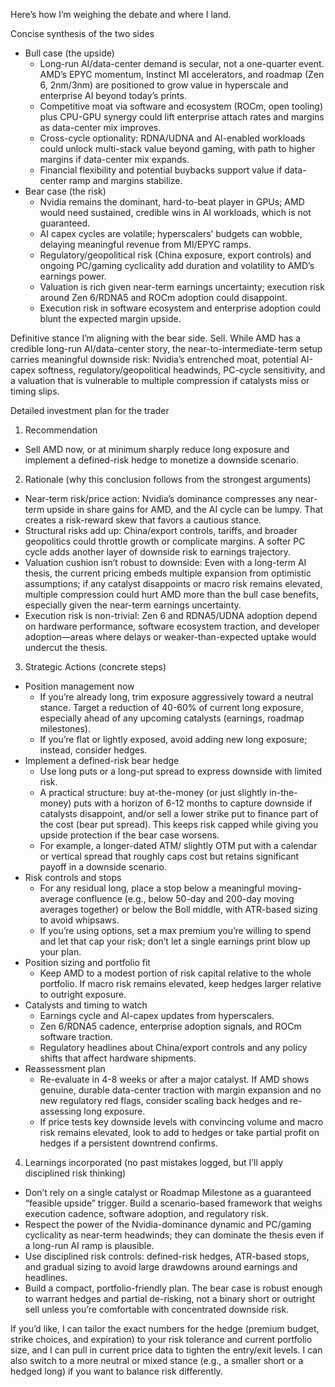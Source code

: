 Here’s how I’m weighing the debate and where I land.

Concise synthesis of the two sides
- Bull case (the upside)
  - Long-run AI/data-center demand is secular, not a one-quarter event. AMD’s EPYC momentum, Instinct MI accelerators, and roadmap (Zen 6, 2nm/3nm) are positioned to grow value in hyperscale and enterprise AI beyond today’s prints.
  - Competitive moat via software and ecosystem (ROCm, open tooling) plus CPU-GPU synergy could lift enterprise attach rates and margins as data-center mix improves.
  - Cross-cycle optionality: RDNA/UDNA and AI-enabled workloads could unlock multi-stack value beyond gaming, with path to higher margins if data-center mix expands.
  - Financial flexibility and potential buybacks support value if data-center ramp and margins stabilize.
- Bear case (the risk)
  - Nvidia remains the dominant, hard-to-beat player in GPUs; AMD would need sustained, credible wins in AI workloads, which is not guaranteed.
  - AI capex cycles are volatile; hyperscalers’ budgets can wobble, delaying meaningful revenue from MI/EPYC ramps.
  - Regulatory/geopolitical risk (China exposure, export controls) and ongoing PC/gaming cyclicality add duration and volatility to AMD’s earnings power.
  - Valuation is rich given near-term earnings uncertainty; execution risk around Zen 6/RDNA5 and ROCm adoption could disappoint.
  - Execution risk in software ecosystem and enterprise adoption could blunt the expected margin upside.

Definitive stance
I’m aligning with the bear side. Sell. While AMD has a credible long-run AI/data-center story, the near-to-intermediate-term setup carries meaningful downside risk: Nvidia’s entrenched moat, potential AI-capex softness, regulatory/geopolitical headwinds, PC-cycle sensitivity, and a valuation that is vulnerable to multiple compression if catalysts miss or timing slips.

Detailed investment plan for the trader

1) Recommendation
- Sell AMD now, or at minimum sharply reduce long exposure and implement a defined-risk hedge to monetize a downside scenario.

2) Rationale (why this conclusion follows from the strongest arguments)
- Near-term risk/price action: Nvidia’s dominance compresses any near-term upside in share gains for AMD, and the AI cycle can be lumpy. That creates a risk-reward skew that favors a cautious stance.
- Structural risks add up: China/export controls, tariffs, and broader geopolitics could throttle growth or complicate margins. A softer PC cycle adds another layer of downside risk to earnings trajectory.
- Valuation cushion isn’t robust to downside: Even with a long-term AI thesis, the current pricing embeds multiple expansion from optimistic assumptions; if any catalyst disappoints or macro risk remains elevated, multiple compression could hurt AMD more than the bull case benefits, especially given the near-term earnings uncertainty.
- Execution risk is non-trivial: Zen 6 and RDNA5/UDNA adoption depend on hardware performance, software ecosystem traction, and developer adoption—areas where delays or weaker-than-expected uptake would undercut the thesis.

3) Strategic Actions (concrete steps)
- Position management now
  - If you’re already long, trim exposure aggressively toward a neutral stance. Target a reduction of 40-60% of current long exposure, especially ahead of any upcoming catalysts (earnings, roadmap milestones).
  - If you’re flat or lightly exposed, avoid adding new long exposure; instead, consider hedges.
- Implement a defined-risk bear hedge
  - Use long puts or a long-put spread to express downside with limited risk.
  - A practical structure: buy at-the-money (or just slightly in-the-money) puts with a horizon of 6-12 months to capture downside if catalysts disappoint, and/or sell a lower strike put to finance part of the cost (bear put spread). This keeps risk capped while giving you upside protection if the bear case worsens.
  - For example, a longer-dated ATM/ slightly OTM put with a calendar or vertical spread that roughly caps cost but retains significant payoff in a downside scenario.
- Risk controls and stops
  - For any residual long, place a stop below a meaningful moving-average confluence (e.g., below 50-day and 200-day moving averages together) or below the Boll middle, with ATR-based sizing to avoid whipsaws.
  - If you’re using options, set a max premium you’re willing to spend and let that cap your risk; don’t let a single earnings print blow up your plan.
- Position sizing and portfolio fit
  - Keep AMD to a modest portion of risk capital relative to the whole portfolio. If macro risk remains elevated, keep hedges larger relative to outright exposure.
- Catalysts and timing to watch
  - Earnings cycle and AI-capex updates from hyperscalers.
  - Zen 6/RDNA5 cadence, enterprise adoption signals, and ROCm software traction.
  - Regulatory headlines about China/export controls and any policy shifts that affect hardware shipments.
- Reassessment plan
  - Re-evaluate in 4-8 weeks or after a major catalyst. If AMD shows genuine, durable data-center traction with margin expansion and no new regulatory red flags, consider scaling back hedges and re-assessing long exposure.
  - If price tests key downside levels with convincing volume and macro risk remains elevated, look to add to hedges or take partial profit on hedges if a persistent downtrend confirms.

4) Learnings incorporated (no past mistakes logged, but I’ll apply disciplined risk thinking)
- Don’t rely on a single catalyst or Roadmap Milestone as a guaranteed “feasible upside” trigger. Build a scenario-based framework that weighs execution cadence, software adoption, and regulatory risk.
- Respect the power of the Nvidia-dominance dynamic and PC/gaming cyclicality as near-term headwinds; they can dominate the thesis even if a long-run AI ramp is plausible.
- Use disciplined risk controls: defined-risk hedges, ATR-based stops, and gradual sizing to avoid large drawdowns around earnings and headlines.
- Build a compact, portfolio-friendly plan. The bear case is robust enough to warrant hedges and partial de-risking, not a binary short or outright sell unless you’re comfortable with concentrated downside risk.

If you’d like, I can tailor the exact numbers for the hedge (premium budget, strike choices, and expiration) to your risk tolerance and current portfolio size, and I can pull in current price data to tighten the entry/exit levels. I can also switch to a more neutral or mixed stance (e.g., a smaller short or a hedged long) if you want to balance risk differently.